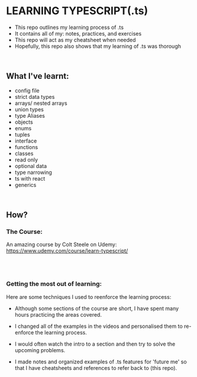 # LEARNING TYPESCRIPT(.ts)

- This repo outlines my learning process of .ts
- It contains all of my: notes, practices, and exercises
- This repo will act as my cheatsheet when needed
- Hopefully, this repo also shows that my learning of .ts was thorough

<br/>


## What I've learnt:

- config file
- strict data types
- arrays/ nested arrays
- union types
- type Aliases
- objects
- enums
- tuples
- interface
- functions
- classes
- read only
- optional data
- type narrowing
- ts with react
- generics


<br/>

## How?

### The Course:
An amazing course by Colt Steele on Udemy:
https://www.udemy.com/course/learn-typescript/

<br/>
<br/>

### Getting the most out of learning:

Here are some techniques I used to reenforce the learning process:

- Although some sections of the course are short, I have spent many hours practicing the areas covered.

- I changed all of the examples in the videos and personalised them to re-enforce the learning process.

- I would often watch the intro to a section and then try to solve the upcoming problems.

- I made notes and organized examples of .ts features for 'future me' so that I have cheatsheets and references to refer back to (this repo).


<!-- ### Files:

The course was divided into sections. I used 'sec+num-' as a prefix for each .ts file. The titles don't completely match the vids and some single .ts files may contain topics from several videos. -->
